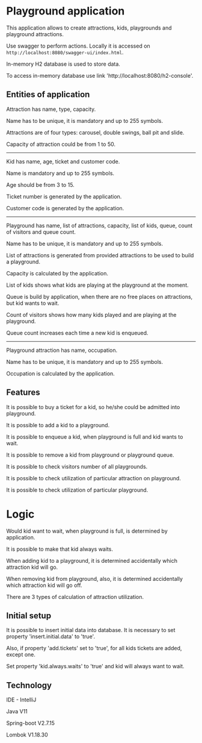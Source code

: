 # Playground application

This application allows to create attractions, kids, playgrounds and playground attractions.

Use swagger to perform actions. Locally it is accessed on `http://localhost:8080/swagger-ui/index.html`.

In-memory H2 database is used to store data.

To access in-memory database use link 'http://localhost:8080/h2-console'.

## Entities of application
Attraction has name, type, capacity.

Name has to be unique, it is mandatory and up to 255 symbols.

Attractions are of four types: carousel, double swings, ball pit and slide.

Capacity of attraction could be from 1 to 50.

------------------------------------------------------
Kid has name, age, ticket and customer code.

Name is mandatory and up to 255 symbols.

Age should be from 3 to 15.

Ticket number is generated by the application.

Customer code is generated by the application.

------------------------------------------------------
Playground has name, list of attractions, capacity, list of kids, queue, count of visitors and queue count.

Name has to be unique, it is mandatory and up to 255 symbols.

List of attractions is generated from provided attractions to be used to build a playground.

Capacity is calculated by the application.

List of kids shows what kids are playing at the playground at the moment.

Queue is build by application, when there are no free places on attractions, but kid wants to wait.

Count of visitors shows how many kids played and are playing at the playground.

Queue count increases each time a new kid is enqueued.

------------------------------------------------------
Playground attraction has name, occupation.

Name has to be unique, it is mandatory and up to 255 symbols.

Occupation is calculated by the application.

## Features
It is possible to buy a ticket for a kid, so he/she could be admitted into playground.

It is possible to add a kid to a playground.

It is possible to enqueue a kid, when playground is full and kid wants to wait.

It is possible to remove a kid from playground or playground queue.

It is possible to check visitors number of all playgrounds.

It is possible to check utilization of particular attraction on playground.

It is possible to check utilization of particular playground.

# Logic
Would kid want to wait, when playground is full, is determined by application.

It is possible to make that kid always waits.

When adding kid to a playground, it is determined accidentally which attraction kid will go.

When removing kid from playground, also, it is determined accidentally which attraction kid will go off.

There are 3 types of calculation of attraction utilization. 

## Initial setup
It is possible to insert initial data into database. It is necessary to set property 'insert.initial.data' to 'true'.

Also, if property 'add.tickets' set to 'true', for all kids tickets are added, except one.

Set property 'kid.always.waits' to 'true' and kid will always want to wait.

## Technology

IDE - IntelliJ

Java V11

Spring-boot V2.7.15

Lombok V1.18.30

